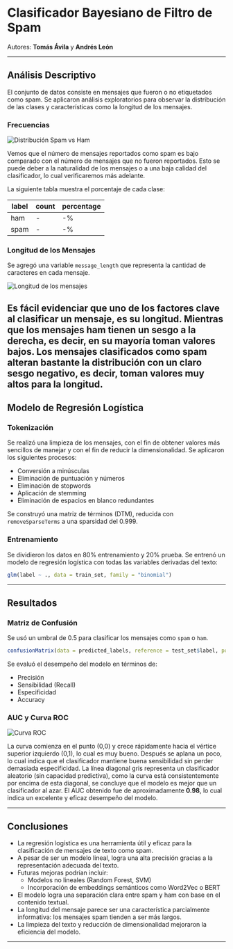 # Clasificador Bayesiano de Filtro de Spam

Autores: **Tomás Ávila** y **Andrés León**

---

## Análisis Descriptivo

El conjunto de datos consiste en mensajes que fueron o no etiquetados como spam. Se aplicaron análisis exploratorios para observar la distribución de las clases y características como la longitud de los mensajes.

### Frecuencias

![Distribución Spam vs Ham](figure-html/unnamed-chunk-3-1.png)

Vemos que el número de mensajes reportados como spam es bajo comparado con el número de mensajes que no fueron reportados. Esto se puede deber a la naturalidad de los mensajes o a una baja calidad del clasificador, lo cual verificaremos más adelante.

La siguiente tabla muestra el porcentaje de cada clase:

| label | count | percentage |
|-------|-------|------------|
| ham   | -   | -%      |
| spam  | -   | -%      |

### Longitud de los Mensajes

Se agregó una variable `message_length` que representa la cantidad de caracteres en cada mensaje.

![Longitud de los mensajes](figure-html/unnamed-chunk-4-1.png)

Es fácil evidenciar que uno de los factores clave al clasificar un mensaje, es su longitud. Mientras que los mensajes ham tienen un sesgo a la derecha, es decir, en su mayoría toman valores bajos. Los mensajes clasificados como spam alteran bastante la distribución con un claro sesgo negativo, es decir, toman valores muy altos para la longitud.
---

## Modelo de Regresión Logística

### Tokenización

Se realizó una limpieza de los mensajes, con el fin de obtener valores más sencillos de manejar y con el fin de reducir la dimensionalidad. Se aplicaron los siguientes procesos:

- Conversión a minúsculas
- Eliminación de puntuación y números
- Eliminación de stopwords
- Aplicación de stemming
- Eliminación de espacios en blanco redundantes

Se construyó una matriz de términos (DTM), reducida con `removeSparseTerms` a una sparsidad del 0.999.

### Entrenamiento

Se dividieron los datos en 80% entrenamiento y 20% prueba. Se entrenó un modelo de regresión logística con todas las variables derivadas del texto:

```r
glm(label ~ ., data = train_set, family = "binomial")
```

---

## Resultados

### Matriz de Confusión

Se usó un umbral de 0.5 para clasificar los mensajes como `spam` o `ham`.

```r
confusionMatrix(data = predicted_labels, reference = test_set$label, positive = "spam")
```

Se evaluó el desempeño del modelo en términos de:

- Precisión
- Sensibilidad (Recall)
- Especificidad
- Accuracy

### AUC y Curva ROC

![Curva ROC](figure-html/unnamed-chunk-9-1.png)

La curva comienza en el punto (0,0) y crece rápidamente hacia el vértice superior izquierdo (0,1), lo cual es muy bueno. Después se aplana un poco, lo cual indica que el clasificador mantiene buena sensibilidad sin perder demasiada especificidad.
La línea diagonal gris representa un clasificador aleatorio (sin capacidad predictiva), como la curva está consistentemente por encima de esta diagonal, se concluye que el modelo es mejor que un clasificador al azar.
El AUC obtenido fue de aproximadamente **0.98**, lo cual indica un excelente y eficaz desempeño del modelo.

---

## Conclusiones

- La regresión logística es una herramienta útil y eficaz para la clasificación de mensajes de texto como spam.
- A pesar de ser un modelo lineal, logra una alta precisión gracias a la representación adecuada del texto.
- Futuras mejoras podrían incluir:
  - Modelos no lineales (Random Forest, SVM)
  - Incorporación de embeddings semánticos como Word2Vec o BERT
- El modelo logra una separación clara entre spam y ham con base en el contenido textual.
- La longitud del mensaje parece ser una característica parcialmente informativa: los mensajes spam tienden a ser más largos.
- La limpieza del texto y reducción de dimensionalidad mejoraron la eficiencia del modelo.

---
